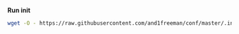 __Run init__
```bash
wget -O - https://raw.githubusercontent.com/and1freeman/conf/master/.init.sh | bash -s *PROJECT_NAME*
```
